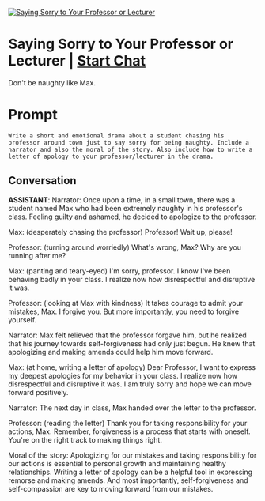 
[![Saying Sorry to Your Professor or Lecturer](https://flow-prompt-covers.s3.us-west-1.amazonaws.com/icon/realistic/real_1.png)](https://gptcall.net/chat.html?data=%7B%22contact%22%3A%7B%22id%22%3A%220ecuWDNDotSCEHWZcIu00%22%2C%22flow%22%3Atrue%7D%7D)
# Saying Sorry to Your Professor or Lecturer | [Start Chat](https://gptcall.net/chat.html?data=%7B%22contact%22%3A%7B%22id%22%3A%220ecuWDNDotSCEHWZcIu00%22%2C%22flow%22%3Atrue%7D%7D)
Don't be naughty like Max.

# Prompt

```
Write a short and emotional drama about a student chasing his professor around town just to say sorry for being naughty. Include a narrator and also the moral of the story. Also include how to write a letter of apology to your professor/lecturer in the drama.
```

## Conversation

**ASSISTANT**: Narrator: Once upon a time, in a small town, there was a student named Max who had been extremely naughty in his professor's class. Feeling guilty and ashamed, he decided to apologize to the professor.



Max: (desperately chasing the professor) Professor! Wait up, please!



Professor: (turning around worriedly) What's wrong, Max? Why are you running after me?



Max: (panting and teary-eyed) I'm sorry, professor. I know I've been behaving badly in your class. I realize now how disrespectful and disruptive it was.



Professor: (looking at Max with kindness) It takes courage to admit your mistakes, Max. I forgive you. But more importantly, you need to forgive yourself.



Narrator: Max felt relieved that the professor forgave him, but he realized that his journey towards self-forgiveness had only just begun. He knew that apologizing and making amends could help him move forward.



Max: (at home, writing a letter of apology) Dear Professor, I want to express my deepest apologies for my behavior in your class. I realize now how disrespectful and disruptive it was. I am truly sorry and hope we can move forward positively.



Narrator: The next day in class, Max handed over the letter to the professor.



Professor: (reading the letter) Thank you for taking responsibility for your actions, Max. Remember, forgiveness is a process that starts with oneself. You're on the right track to making things right.



Moral of the story: Apologizing for our mistakes and taking responsibility for our actions is essential to personal growth and maintaining healthy relationships. Writing a letter of apology can be a helpful tool in expressing remorse and making amends. And most importantly, self-forgiveness and self-compassion are key to moving forward from our mistakes.


